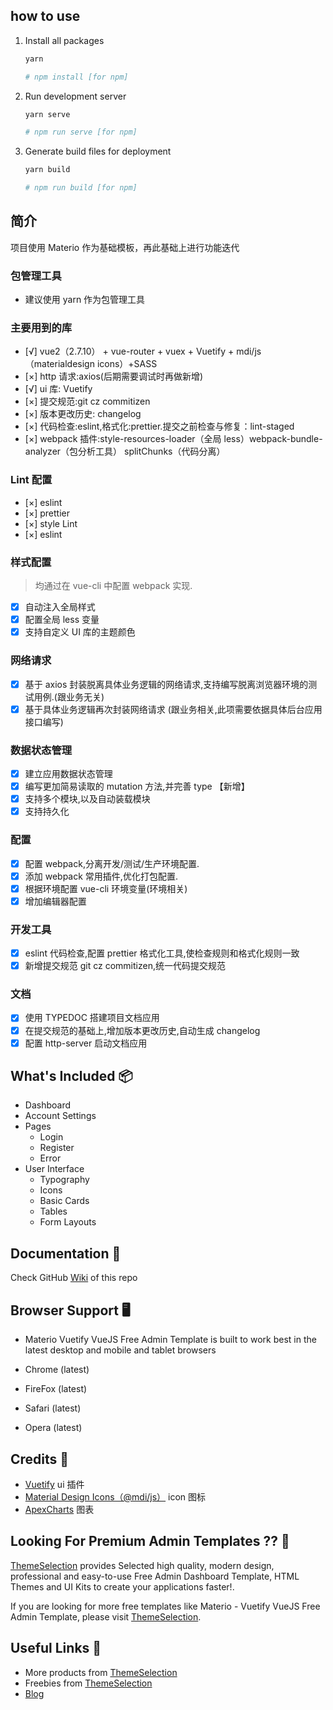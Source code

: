 ## how to use

1. Install all packages

   ```bash
   yarn

   # npm install [for npm]
   ```

2. Run development server

   ```bash
   yarn serve

   # npm run serve [for npm]
   ```

3. Generate build files for deployment

   ```bash
   yarn build

   # npm run build [for npm]
   ```

## 简介

项目使用 Materio 作为基础模板，再此基础上进行功能迭代

### 包管理工具

- 建议使用 yarn 作为包管理工具

### 主要用到的库

- [√] vue2（2.7.10） + vue-router + vuex + Vuetify + mdi/js（materialdesign icons）+SASS
- [×] http 请求:axios(后期需要调试时再做新增)
- [√] ui 库: Vuetify
- [×] 提交规范:git cz commitizen
- [×] 版本更改历史: changelog
- [×] 代码检查:eslint,格式化:prettier.提交之前检查与修复：lint-staged
- [×] webpack 插件:style-resources-loader（全局 less）webpack-bundle-analyzer（包分析工具） splitChunks（代码分离）

### Lint 配置

- [×] eslint
- [×] prettier
- [×] style Lint
- [×] eslint

### 样式配置

> 均通过在 vue-cli 中配置 webpack 实现.

- [x] 自动注入全局样式
- [x] 配置全局 less 变量
- [x] 支持自定义 UI 库的主题颜色

### 网络请求

- [x] 基于 axios 封装脱离具体业务逻辑的网络请求,支持编写脱离浏览器环境的测试用例.(跟业务无关)
- [x] 基于具体业务逻辑再次封装网络请求 (跟业务相关,此项需要依据具体后台应用接口编写)

### 数据状态管理

- [x] 建立应用数据状态管理
- [x] 编写更加简易读取的 mutation 方法,并完善 type 【新增】
- [x] 支持多个模块,以及自动装载模块
- [x] 支持持久化

### 配置

- [x] 配置 webpack,分离开发/测试/生产环境配置.
- [x] 添加 webpack 常用插件,优化打包配置.
- [x] 根据环境配置 vue-cli 环境变量(环境相关)
- [x] 增加编辑器配置

### 开发工具

- [x] eslint 代码检查,配置 prettier 格式化工具,使检查规则和格式化规则一致
- [x] 新增提交规范 git cz commitizen,统一代码提交规范

### 文档

- [x] 使用 TYPEDOC 搭建项目文档应用
- [x] 在提交规范的基础上,增加版本更改历史,自动生成 changelog
- [x] 配置 http-server 启动文档应用

## What's Included 📦

- Dashboard
- Account Settings
- Pages
  - Login
  - Register
  - Error
- User Interface
  - Typography
  - Icons
  - Basic Cards
  - Tables
  - Form Layouts

## Documentation 📜

Check GitHub [Wiki](https://github.com/themeselection/materio-vuetify-vuejs-admin-template-free/wiki) of this repo

## Browser Support 🖥️

- Materio Vuetify VueJS Free Admin Template is built to work best in the latest desktop and mobile and tablet browsers

- Chrome (latest)
- FireFox (latest)
- Safari (latest)
- Opera (latest)

## Credits 🙏

- [Vuetify](https://vuetifyjs.com/) ui 插件
- [Material Design Icons（@mdi/js）](https://materialdesignicons.com/) icon 图标
- [ApexCharts](https://apexcharts.com/) 图表

## Looking For Premium Admin Templates ?? 👀

[ThemeSelection](https://themeselection.com) provides Selected high quality, modern design, professional and easy-to-use Free Admin Dashboard Template, HTML Themes and UI Kits to create your applications faster!.

If you are looking for more free templates like Materio - Vuetify VueJS Free Admin Template, please visit [ThemeSelection](https://themeselection.com).

## Useful Links 🔗

- More products from [ThemeSelection](https://themeselection.com)
- Freebies from [ThemeSelection](https://themeselection.com/products/category/download-free-admin-templates/)
- [Blog](https://themeselection.com/blog/)
